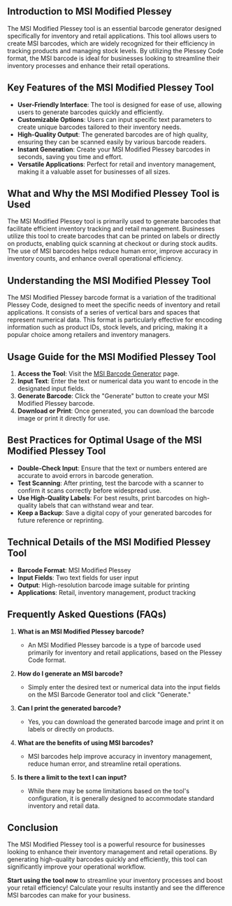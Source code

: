 ## Introduction to MSI Modified Plessey

The MSI Modified Plessey tool is an essential barcode generator designed specifically for inventory and retail applications. This tool allows users to create MSI barcodes, which are widely recognized for their efficiency in tracking products and managing stock levels. By utilizing the Plessey Code format, the MSI barcode is ideal for businesses looking to streamline their inventory processes and enhance their retail operations.

## Key Features of the MSI Modified Plessey Tool

- **User-Friendly Interface**: The tool is designed for ease of use, allowing users to generate barcodes quickly and efficiently.
- **Customizable Options**: Users can input specific text parameters to create unique barcodes tailored to their inventory needs.
- **High-Quality Output**: The generated barcodes are of high quality, ensuring they can be scanned easily by various barcode readers.
- **Instant Generation**: Create your MSI Modified Plessey barcodes in seconds, saving you time and effort.
- **Versatile Applications**: Perfect for retail and inventory management, making it a valuable asset for businesses of all sizes.

## What and Why the MSI Modified Plessey Tool is Used

The MSI Modified Plessey tool is primarily used to generate barcodes that facilitate efficient inventory tracking and retail management. Businesses utilize this tool to create barcodes that can be printed on labels or directly on products, enabling quick scanning at checkout or during stock audits. The use of MSI barcodes helps reduce human error, improve accuracy in inventory counts, and enhance overall operational efficiency.

## Understanding the MSI Modified Plessey Tool

The MSI Modified Plessey barcode format is a variation of the traditional Plessey Code, designed to meet the specific needs of inventory and retail applications. It consists of a series of vertical bars and spaces that represent numerical data. This format is particularly effective for encoding information such as product IDs, stock levels, and pricing, making it a popular choice among retailers and inventory managers.

## Usage Guide for the MSI Modified Plessey Tool

1. **Access the Tool**: Visit the [MSI Barcode Generator](https://www.inayam.co/barcode/msi) page.
2. **Input Text**: Enter the text or numerical data you want to encode in the designated input fields.
3. **Generate Barcode**: Click the "Generate" button to create your MSI Modified Plessey barcode.
4. **Download or Print**: Once generated, you can download the barcode image or print it directly for use.

## Best Practices for Optimal Usage of the MSI Modified Plessey Tool

- **Double-Check Input**: Ensure that the text or numbers entered are accurate to avoid errors in barcode generation.
- **Test Scanning**: After printing, test the barcode with a scanner to confirm it scans correctly before widespread use.
- **Use High-Quality Labels**: For best results, print barcodes on high-quality labels that can withstand wear and tear.
- **Keep a Backup**: Save a digital copy of your generated barcodes for future reference or reprinting.

## Technical Details of the MSI Modified Plessey Tool

- **Barcode Format**: MSI Modified Plessey
- **Input Fields**: Two text fields for user input
- **Output**: High-resolution barcode image suitable for printing
- **Applications**: Retail, inventory management, product tracking

## Frequently Asked Questions (FAQs)

1. **What is an MSI Modified Plessey barcode?**
   - An MSI Modified Plessey barcode is a type of barcode used primarily for inventory and retail applications, based on the Plessey Code format.

2. **How do I generate an MSI barcode?**
   - Simply enter the desired text or numerical data into the input fields on the MSI Barcode Generator tool and click "Generate."

3. **Can I print the generated barcode?**
   - Yes, you can download the generated barcode image and print it on labels or directly on products.

4. **What are the benefits of using MSI barcodes?**
   - MSI barcodes help improve accuracy in inventory management, reduce human error, and streamline retail operations.

5. **Is there a limit to the text I can input?**
   - While there may be some limitations based on the tool's configuration, it is generally designed to accommodate standard inventory and retail data.

## Conclusion

The MSI Modified Plessey tool is a powerful resource for businesses looking to enhance their inventory management and retail operations. By generating high-quality barcodes quickly and efficiently, this tool can significantly improve your operational workflow. 

**Start using the tool now** to streamline your inventory processes and boost your retail efficiency! Calculate your results instantly and see the difference MSI barcodes can make for your business.